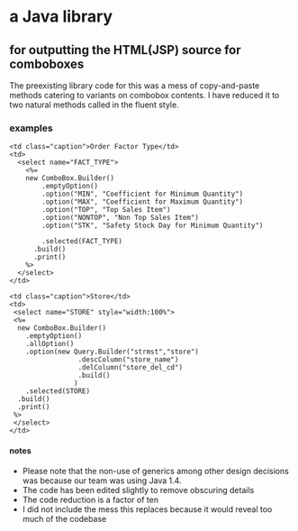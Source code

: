 # a Java library
## for outputting the HTML(JSP) source for comboboxes
The preexisting library code for this was a mess of copy-and-paste methods catering to variants on combobox contents. I have reduced it to two natural methods called in the fluent style. 

### examples

```
<td class="caption">Order Factor Type</td>
<td>
  <select name="FACT_TYPE">
    <%=
    new ComboBox.Builder()
        .emptyOption()
        .option("MIN", "Coefficient for Minimum Quantity")
        .option("MAX", "Coefficient for Maximum Quantity")
        .option("TOP", "Top Sales Item")
        .option("NONTOP", "Non Top Sales Item")
        .option("STK", "Safety Stock Day for Minimum Quantity")

        .selected(FACT_TYPE)
      .build()
      .print()
    %>
  </select>
</td>
```

```
<td class="caption">Store</td>
<td>
 <select name="STORE" style="width:100%">
 <%=
  new ComboBox.Builder()
    .emptyOption()
    .allOption()
    .option(new Query.Builder("strmst","store")
                 .descColumn("store_name")
                 .delColumn("store_del_cd")
                 .build()
                )
    .selected(STORE)
  .build()
  .print()
 %>
 </select>
</td>
```

#### notes
- Please note that the non-use of generics among other design decisions was because our team was using Java 1.4.
- The code has been edited slightly to remove obscuring details
- The code reduction is a factor of ten
- I did not include the mess this replaces because it would reveal too much of the codebase
